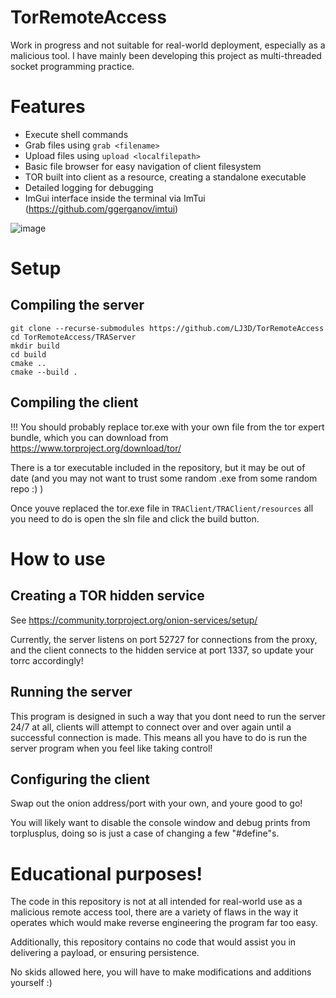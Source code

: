 # TorRemoteAccess
Work in progress and not suitable for real-world deployment, especially as a malicious tool.
I have mainly been developing this project as multi-threaded socket programming practice.
# Features
* Execute shell commands
* Grab files using `grab <filename>`
* Upload files using `upload <localfilepath>`
* Basic file browser for easy navigation of client filesystem
* TOR built into client as a resource, creating a standalone executable
* Detailed logging for debugging
* ImGui interface inside the terminal via ImTui (https://github.com/ggerganov/imtui)


![image](https://user-images.githubusercontent.com/65134690/218818717-4d0e5c3e-c7b5-4ea0-bf8b-163a18d09c6b.png)


# Setup
## Compiling the server
```
git clone --recurse-submodules https://github.com/LJ3D/TorRemoteAccess
cd TorRemoteAccess/TRAServer
mkdir build
cd build
cmake ..
cmake --build .
```

## Compiling the client
!!! You should probably replace tor.exe with your own file from the tor expert bundle, which you can download from https://www.torproject.org/download/tor/

There is a tor executable included in the repository, but it may be out of date (and you may not want to trust some random .exe from some random repo :) )

Once youve replaced the tor.exe file in `TRAClient/TRAClient/resources` all you need to do is open the sln file and click the build button.

# How to use
## Creating a TOR hidden service
See https://community.torproject.org/onion-services/setup/

Currently, the server listens on port 52727 for connections from the proxy, and the client connects to the hidden service at port 1337, so update your torrc accordingly!

## Running the server
This program is designed in such a way that you dont need to run the server 24/7 at all, clients will attempt to connect over and over again until a successful connection is made. This means all you have to do is run the server program when you feel like taking control!

## Configuring the client
Swap out the onion address/port with your own, and youre good to go!

You will likely want to disable the console window and debug prints from torplusplus, doing so is just a case of changing a few "#define"s.

# Educational purposes!
The code in this repository is not at all intended for real-world use as a malicious remote access tool, there are a variety of flaws in the way it operates which would make reverse engineering the program far too easy.

Additionally, this repository contains no code that would assist you in delivering a payload, or ensuring persistence.

No skids allowed here, you will have to make modifications and additions yourself :)
